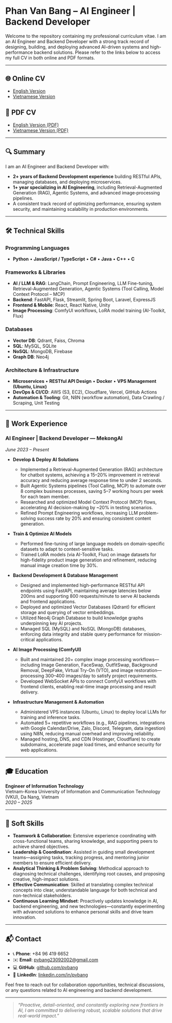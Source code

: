 # Phan Van Bang – AI Engineer | Backend Developer

Welcome to the repository containing my professional curriculum vitae. I am an AI Engineer and Backend Developer with a strong track record of designing, building, and deploying advanced AI-driven systems and high-performance backend solutions. Please refer to the links below to access my full CV in both online and PDF formats.

---

## 🌐 Online CV

- [English Version](https://pvbang.github.io/cv/index.html)  
- [Vietnamese Version](https://pvbang.github.io/cv/index-vi.html)  

## 📄 PDF CV

- [English Version (PDF)](https://pvbang.github.io/cv/files/cv-en.pdf)  
- [Vietnamese Version (PDF)](https://pvbang.github.io/files/cv-vi.pdf)  

---

## 🔍 Summary

I am an AI Engineer and Backend Developer with:
- **2+ years of Backend Development experience** building RESTful APIs, managing databases, and deploying microservices.
- **1+ year specializing in AI Engineering**, including Retrieval-Augmented Generation (RAG), Agentic Systems, and advanced image‐processing pipelines.
- A consistent track record of optimizing performance, ensuring system security, and maintaining scalability in production environments.

---

## 🛠 Technical Skills

### Programming Languages
- **Python** • **JavaScript / TypeScript** • **C#** • **Java** • **C++** • **C**

### Frameworks & Libraries
- **AI / LLM & RAG**: LangChain, Prompt Engineering, LLM Fine-tuning, Retrieval-Augmented Generation, Agentic Systems (Tool Calling, Model Context Protocol – MCP)
- **Backend**: FastAPI, Flask, Streamlit, Spring Boot, Laravel, ExpressJS
- **Frontend & Mobile**: React, React Native, Unity
- **Image Processing**: ComfyUI workflows, LoRA model training (AI-Toolkit, Flux)

### Databases
- **Vector DB**: Qdrant, Faiss, Chroma
- **SQL**: MySQL, SQLite
- **NoSQL**: MongoDB, Firebase
- **Graph DB**: Neo4j

### Architecture & Infrastructure
- **Microservices** • **RESTful API Design** • **Docker** • **VPS Management (Ubuntu, Linux)**
- **DevOps & CI/CD**: AWS (S3, EC2), Cloudflare, Vercel, GitHub Actions
- **Automation & Tooling**: Git, N8N (workflow automation), Data Crawling / Scraping, Unit Testing

---

## 💼 Work Experience

### AI Engineer | Backend Developer — MekongAI  
*June 2023 – Present*

- **Develop & Deploy AI Solutions**  
  - Implemented a Retrieval-Augmented Generation (RAG) architecture for chatbot systems, achieving a 15–20% improvement in retrieval accuracy and reducing average response time to under 2 seconds.  
  - Built Agentic Systems pipelines (Tool Calling, MCP) to automate over 8 complex business processes, saving 5–7 working hours per week for each team member.  
  - Researched and optimized Model Context Protocol (MCP) flows, accelerating AI decision-making by ~20% in testing scenarios.  
  - Refined Prompt Engineering workflows, increasing LLM problem-solving success rate by 20% and ensuring consistent content generation.

- **Train & Optimize AI Models**  
  - Performed fine-tuning of large language models on domain-specific datasets to adapt to context-sensitive tasks.  
  - Trained LoRA models (via AI-Toolkit, Flux) on image datasets for high-fidelity product image generation and refinement, reducing manual image creation time by 30%.

- **Backend Development & Database Management**  
  - Designed and implemented high-performance RESTful API endpoints using FastAPI, maintaining average latencies below 200ms and supporting 800 requests/minute to serve AI backends and frontend applications.  
  - Deployed and optimized Vector Databases (Qdrant) for efficient storage and querying of vector embeddings.  
  - Utilized Neo4j Graph Database to build knowledge graphs underpinning key AI projects.  
  - Managed SQL (MySQL) and NoSQL (MongoDB) databases, enforcing data integrity and stable query performance for mission-critical applications.

- **AI Image Processing (ComfyUI)**  
  - Built and maintained 20+ complex image processing workflows—including Image Generation, FaceSwap, OutfitSwap, Background Removal, DeepFake, Virtual Try-On (VTO), and image restoration—processing 300–400 images/day to satisfy project requirements.  
  - Developed WebSocket APIs to connect ComfyUI workflows with frontend clients, enabling real-time image processing and result delivery.

- **Infrastructure Management & Automation**  
  - Administered VPS instances (Ubuntu, Linux) to deploy local LLMs for training and inference tasks.  
  - Automated 5+ repetitive workflows (e.g., RAG pipelines, integrations with Google Calendar/Drive, Zalo, Discord, Telegram, data ingestion) using N8N, reducing manual overhead and improving reliability.  
  - Managed hosting, DNS, and CDN (Hostinger, Cloudflare) to create subdomains, accelerate page load times, and enhance security for web applications.

---

## 🎓 Education

**Engineer of Information Technology**  
Vietnam-Korea University of Information and Communication Technology (VKU), Da Nang, Vietnam  
*2020 – 2025*

---

## 🤝 Soft Skills

- **Teamwork & Collaboration**: Extensive experience coordinating with cross-functional teams, sharing knowledge, and supporting peers to achieve shared objectives.  
- **Leadership & Coordination**: Assisted in guiding small development teams—assigning tasks, tracking progress, and mentoring junior members to ensure efficient delivery.  
- **Analytical Thinking & Problem Solving**: Methodical approach to diagnosing technical challenges, identifying root causes, and proposing creative, high-impact solutions.  
- **Effective Communication**: Skilled at translating complex technical concepts into clear, understandable language for both technical and non-technical stakeholders.  
- **Continuous Learning Mindset**: Proactively updates knowledge in AI, backend engineering, and new technologies—constantly experimenting with advanced solutions to enhance personal skills and drive team innovation.

---

## 📬 Contact

- 📞 **Phone**: +84 96 419 6652  
- ✉️ **Email**: pvbang23092002@gmail.com  
- 💻 **GitHub**: [github.com/pvbang](https://github.com/pvbang)  
- 🔗 **LinkedIn**: [linkedin.com/in/pvbang](https://linkedin.com/in/pvbang)

Feel free to reach out for collaboration opportunities, technical discussions, or any questions related to AI engineering and backend development.

---

> _“Proactive, detail-oriented, and constantly exploring new frontiers in AI, I am committed to delivering robust, scalable solutions that drive real-world impact.”_  
